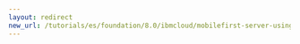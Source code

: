 ```yaml
---
layout: redirect
new_url: /tutorials/es/foundation/8.0/ibmcloud/mobilefirst-server-using-scripts-lbp/
---
```

